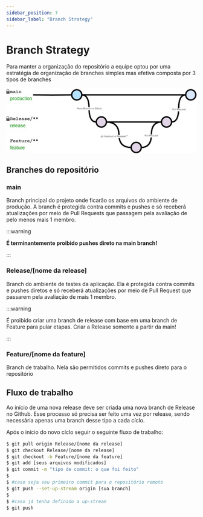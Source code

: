 ```yaml
---
sidebar_position: 7
sidebar_label: "Branch Strategy"
---
```


# Branch Strategy

Para manter a organização do repositório a equipe optou por uma estratégia de organização de branches simples mas efetiva composta por 3 tipos de branches

![Branch Strategy](../../static/img/branchStrategy.jpg)

## Branches do repositório

### main
Branch principal do projeto onde ficarão os arquivos do ambiente de produção.
A branch é protegida contra commits e pushes e só receberá atualizações por meio de Pull Requests que passagem pela avaliação de pelo menos mais 1 membro.

:::warning

**É terminantemente proibido pushes direto na main branch!**

:::

### Release/[nome da release]

Branch do ambiente de testes da aplicação. Ela é protegida contra commits e pushes diretos e só receberá atualizações por meio de Pull Request que passarem pela avaliação de mais 1 membro.

:::warning

É proibido criar uma branch de release com base em uma branch de Feature para pular etapas. Criar a Release somente a partir da main!

:::

### Feature/[nome da feature]

Branch de trabalho. Nela são permitidos commits e pushes direto para o repositório

## Fluxo de trabalho

Ao início de uma nova release deve ser criada uma nova branch de Release no Github. Esse processo só precisa ser feito uma vez por release, sendo necessária apenas uma branch desse tipo a cada cíclo.

Após o início do novo cíclo seguir o seguinte fluxo de trabalho:

```sh
$ git pull origin Release/[nome da release]
$ git checkout Release/[nome da release]
$ git checkout -b Feature/[nome da feature]
$ git add [seus arquivos modificados]
$ git commit -m "tipo de commit: o que foi feito"
$
$ #caso seja seu primeiro commit para o repositório remoto
$ git push --set-up-stream origin [sua branch]
$
$ #caso já tenha definido a up-stream
$ git push
```


